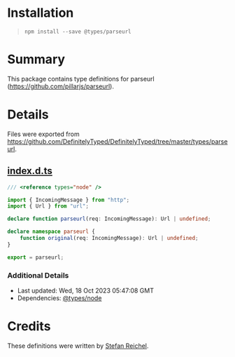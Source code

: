 # Installation
> `npm install --save @types/parseurl`

# Summary
This package contains type definitions for parseurl (https://github.com/pillarjs/parseurl).

# Details
Files were exported from https://github.com/DefinitelyTyped/DefinitelyTyped/tree/master/types/parseurl.
## [index.d.ts](https://github.com/DefinitelyTyped/DefinitelyTyped/tree/master/types/parseurl/index.d.ts)
````ts
/// <reference types="node" />

import { IncomingMessage } from "http";
import { Url } from "url";

declare function parseurl(req: IncomingMessage): Url | undefined;

declare namespace parseurl {
    function original(req: IncomingMessage): Url | undefined;
}

export = parseurl;

````

### Additional Details
 * Last updated: Wed, 18 Oct 2023 05:47:08 GMT
 * Dependencies: [@types/node](https://npmjs.com/package/@types/node)

# Credits
These definitions were written by [Stefan Reichel](https://github.com/bomret).
